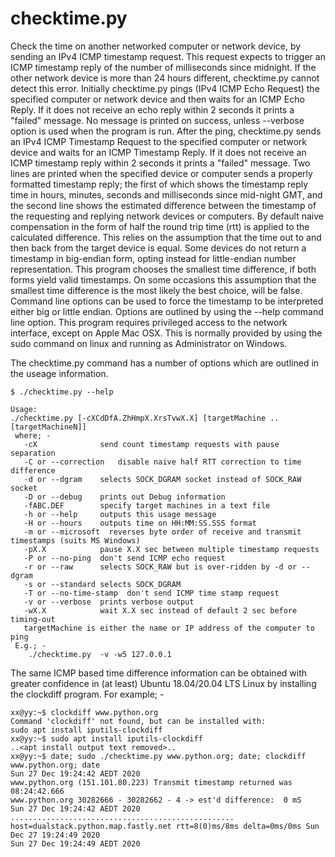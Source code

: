 # checktime.py
Check the time on another networked computer or network device, by sending an IPv4 ICMP timestamp request.
This request expects to trigger an ICMP timestamp reply of the number of milliseconds since midnight.
If the other network device is more than 24 hours different, checktime.py cannot detect this error.
Initially checktime.py pings (IPv4 ICMP Echo Request) the specified computer or network device and then
waits for an ICMP Echo Reply. If it does not receive an echo reply within 2 seconds it prints a "failed"
message. No message is printed on success, unless --verbose option is used when the program is run. After
the ping, checktime.py sends an IPv4 ICMP Timestamp Request to the specified computer or network device
and waits for an ICMP Timestamp Reply. If it does not receive an ICMP timestamp reply within 2 seconds it
prints a "failed" message. Two lines are printed when the specified device or computer sends a properly
formatted timestamp reply; the first of which shows the timestamp reply time in hours, minutes, seconds
and milliseconds since mid-night GMT, and the second line shows the estimated difference between the
timestamp of the requesting and replying network devices or computers. By default naive compensation
in the form of half the round trip time (rtt) is applied to the calculated difference. This relies on the
assumption that the time out to and then back from the target device is equal. Some devices do not
return a timestamp in big-endian form, opting instead for little-endian number representation. This
program chooses the smallest time difference, if both forms yield valid timestamps. On some occasions
this assumption that the smallest time difference is the most likely the best choice, will be false.
Command line options can be used to force the timestamp to be interpreted either big or little endian.
Options are outlined by using the --help command line option. This program requires privileged access
to the network interface, except on Apple Mac OSX. This is normally provided by using the sudo command
on linux and running as Administrator on Windows.

The checktime.py command has a number of options which are outlined in the useage information.

```
$ ./checktime.py --help

Usage:
./checktime.py [-cXCdDfA.ZhHmpX.XrsTvwX.X] [targetMachine ..[targetMachineN]]
 where; -
   -cX              send count timestamp requests with pause separation
   -C or --correction   disable naive half RTT correction to time difference
   -d or --dgram    selects SOCK_DGRAM socket instead of SOCK_RAW socket
   -D or --debug    prints out Debug information
   -fABC.DEF        specify target machines in a text file
   -h or --help     outputs this usage message
   -H or --hours    outputs time on HH:MM:SS.SSS format
   -m or --microsoft  reverses byte order of receive and transmit timestamps (suits MS Windows)
   -pX.X            pause X.X sec between multiple timestamp requests
   -P or --no-ping  don't send ICMP echo request
   -r or --raw      selects SOCK_RAW but is over-ridden by -d or --dgram
   -s or --standard selects SOCK_DGRAM
   -T or --no-time-stamp  don't send ICMP time stamp request
   -v or --verbose  prints verbose output
   -wX.X            wait X.X sec instead of default 2 sec before timing-out
   targetMachine is either the name or IP address of the computer to ping
 E.g.; -
    ./checktime.py  -v -w5 127.0.0.1
```
The same ICMP based time difference information can be obtained with greater confidence in (at least) Ubuntu
18.04/20.04 LTS Linux by installing the  clockdiff  program. For example; -

```
xx@yy:~$ clockdiff www.python.org
Command 'clockdiff' not found, but can be installed with:
sudo apt install iputils-clockdiff
xx@yy:~$ sudo apt install iputils-clockdiff
..<apt install output text removed>..
xx@yy:~$ date; sudo ./checktime.py www.python.org; date; clockdiff www.python.org; date
Sun 27 Dec 19:24:42 AEDT 2020
www.python.org (151.101.80.223) Transmit timestamp returned was 08:24:42.666
www.python.org 30282666 - 30282662 - 4 -> est'd difference:  0 mS
Sun 27 Dec 19:24:42 AEDT 2020
..................................................
host=dualstack.python.map.fastly.net rtt=8(0)ms/8ms delta=0ms/0ms Sun Dec 27 19:24:49 2020
Sun 27 Dec 19:24:49 AEDT 2020
```

